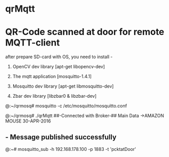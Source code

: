 # qrMqtt

# QR-Code scanned at door for remote MQTT-client

after prepare SD-card with OS, you need to install -

1. OpenCV dev library [apt-get libopencv-dev]

2. The mqtt application [mosquitto-1.4.1]

3. Mosquitto dev library [apt-get libmosquitto-dev]

4. Zbar dev library [libzbar0 & libzbar-dev] 


@:~/qrmosq# mosquitto -c /etc/mosquitto/mosquitto.conf

@:~/qrmosq# ./qrMqtt
##-Connected with Broker-## 
Main Data ->AMAZON
MOUSE
30-APR-2016
## - Message published successfully


@:~# mosquitto_sub -h 192.168.178.100 -p 1883 -t 'pcktatDoor'

